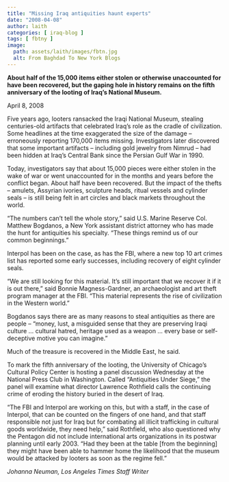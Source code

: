 ```yaml
---
title: "Missing Iraq antiquities haunt experts"
date: "2008-04-08"
author: laith
categories: [ iraq-blog ]
tags: [ fbtny ]
image:
  path: assets/laith/images/fbtn.jpg
  alt: From Baghdad To New York Blogs
---
```


**About half of the 15,000 items either stolen or otherwise unaccounted for have been recovered, but the gaping hole in history remains on the fifth anniversary of the looting of Iraq’s National Museum.**  
  
April 8, 2008  
  
Five years ago, looters ransacked the Iraqi National Museum, stealing centuries-old artifacts that celebrated Iraq’s role as the cradle of civilization. Some headlines at the time exaggerated the size of the damage – erroneously reporting 170,000 items missing. Investigators later discovered that some important artifacts – including gold jewelry from Nimrud – had been hidden at Iraq’s Central Bank since the Persian Gulf War in 1990. 
  
Today, investigators say that about 15,000 pieces were either stolen in the wake of war or went unaccounted for in the months and years before the conflict began. About half have been recovered. But the impact of the thefts – amulets, Assyrian ivories, sculpture heads, ritual vessels and cylinder seals – is still being felt in art circles and black markets throughout the world.  
  
“The numbers can’t tell the whole story,” said U.S. Marine Reserve Col. Matthew Bogdanos, a New York assistant district attorney who has made the hunt for antiquities his specialty. “These things remind us of our common beginnings.”  
  
Interpol has been on the case, as has the FBI, where a new top 10 art crimes list has reported some early successes, including recovery of eight cylinder seals.  
  
“We are still looking for this material. It’s still important that we recover it if it is out there,” said Bonnie Magness-Gardner, an archaeologist and art theft program manager at the FBI. “This material represents the rise of civilization in the Western world.”  
  
Bogdanos says there are as many reasons to steal antiquities as there are people – “money, lust, a misguided sense that they are preserving Iraqi culture … cultural hatred, heritage used as a weapon … every base or self-deceptive motive you can imagine.”  
  
Much of the treasure is recovered in the Middle East, he said.  
  
To mark the fifth anniversary of the looting, the University of Chicago’s Cultural Policy Center is hosting a panel discussion Wednesday at the National Press Club in Washington. Called “Antiquities Under Siege,” the panel will examine what director Lawrence Rothfield calls the continuing crime of eroding the history buried in the desert of Iraq.  
  
“The FBI and Interpol are working on this, but with a staff, in the case of Interpol, that can be counted on the fingers of one hand, and that staff responsible not just for Iraq but for combating all illicit trafficking in cultural goods worldwide, they need help,” said Rothfield, who also questioned why the Pentagon did not include international arts organizations in its postwar planning until early 2003. “Had they been at the table \[from the beginning\] they might have been able to hammer home the likelihood that the museum would be attacked by looters as soon as the regime fell.”  

_Johanna Neuman, Los Angeles Times Staff Writer_
